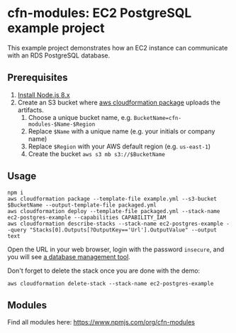 # cfn-modules: EC2 PostgreSQL example project

This example project demonstrates how an EC2 instance can communicate with an RDS PostgreSQL database.

## Prerequisites

1. [Install Node.js 8.x](https://nodejs.org/)
2. Create an S3 bucket where [aws cloudformation package](https://docs.aws.amazon.com/cli/latest/reference/cloudformation/package.html) uploads the artifacts.
    1. Choose a unique bucket name, e.g. `BucketName=cfn-modules-$Name-$Region`
    2. Replace `$Name` with a unique name (e.g. your initials or company name)
    3. Replace `$Region` with your AWS default region (e.g. `us-east-1`)
    4. Create the bucket `aws s3 mb s3://$BucketName`

## Usage

```
npm i
aws cloudformation package --template-file example.yml --s3-bucket $BucketName --output-template-file packaged.yml
aws cloudformation deploy --template-file packaged.yml --stack-name ec2-postgres-example --capabilities CAPABILITY_IAM
aws cloudformation describe-stacks --stack-name ec2-postgres-example --query "Stacks[0].Outputs[?OutputKey=='Url'].OutputValue" --output text
```

Open the URL in your web browser, login with the password `insecure`, and you will see [a database management tool](https://www.adminer.org/).

Don't forget to delete the stack once you are done with the demo:

```
aws cloudformation delete-stack --stack-name ec2-postgres-example
```

## Modules

Find all modules here: https://www.npmjs.com/org/cfn-modules
